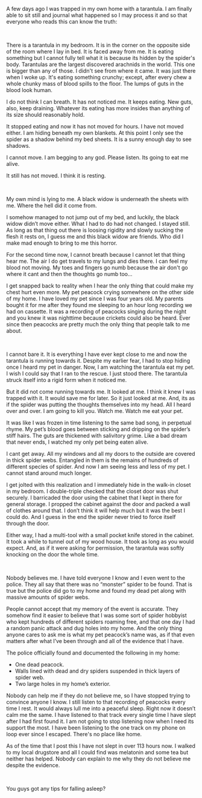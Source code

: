 A few days ago I was trapped in my own home with a tarantula. I am finally able to sit still and journal what happened so I may process it and so that everyone who reads this can know the truth:

&#x200B;

There is a tarantula in my bedroom. It is in the corner on the opposite side of the room where I lay in bed. It is faced away from me. It is eating something but I cannot fully tell what it is because its hidden by the spider's body. Tarantulas are the largest discovered arachnids in the world. This one is bigger than any of those. I didn't see from where it came. It was just there when I woke up. It's eating something crunchy; except, after every chew a whole chunky mass of blood spills to the floor.  The lumps of guts in the blood look human. 

I do not think I can breath. It has not noticed me. It keeps eating. New guts, also, keep draining. Whatever its eating has more insides than anything of its size should reasonably hold. 

It stopped eating and now it has not moved for hours. I have not moved either. I am hiding beneath my own blankets. At this point I only see the spider as a shadow behind my bed sheets. It is a sunny enough day to see shadows.  

I cannot move. I am begging to any god. Please listen. Its going to eat me alive.

It still has not moved. I think it is resting. 

&#x200B;

My own mind is lying to me.  A black widow is underneath the sheets with me. Where the hell did it come from. 

I somehow managed to not jump out of my bed, and luckily, the black widow didn’t move either. What I had to do had not changed. I stayed still. As long as that thing out there is loosing rigidity and slowly sucking the flesh it rests on, I guess me and this black widow are friends. Who did I make mad enough to bring to me this horror. 

For the second time now, I cannot breath because I cannot let that thing hear me. The air I do get travels to my lungs and dies there. I can feel my blood not moving. My toes and fingers go numb because the air don't go where it cant and then the thoughts go numb too... 

I get snapped back to reality when I hear the only thing that could make my chest hurt even more. My pet peacock crying somewhere on the other side of my home. I have loved my pet since I was four years old. My parents bought it for me after they found me sleeping to an hour long recording we had on cassette. It was a recording of peacocks singing during the night and you knew it was nighttime because crickets could also be heard. Ever since then peacocks are pretty much the only thing that people talk to me about.

&#x200B;

I cannot bare it. It is everything I have ever kept close to me and now the tarantula is running towards it. Despite my earlier fear, I had to stop hiding once I heard my pet in danger. Now, I am watching the tarantula eat my pet. I wish I could say that I ran to the rescue. I just stood there. The tarantula struck itself into a rigid form when it noticed me.

But it did not come running towards me. It looked at me. I think it knew I was trapped with it. It would save me for later. So it just looked at me. And, its as if the spider was putting the thoughts themselves into my head. All I heard over and over. I am going to kill you. Watch me. Watch me eat your pet.

It was like I was frozen in time listening to the same bad song, in perpetual rhyme. My pet’s blood goes between sticking and dripping on the spider’s stiff hairs. The guts are thickened with salivitory grime. Like a bad dream that never ends, I watched my only pet being eaten alive.

I cant get away. All my windows and all my doors to the outside are covered in thick spider webs. Entangled in them is the remains of hundreds of different species of spider. And now I am seeing less and less of my pet. I cannot stand around much longer. 

I get jolted with this realization and I immediately hide in the walk-in closet in my bedroom. I double-triple checked that the closet door was shut securely. I barricaded the door using the cabinet that I kept in there for general storage. I propped the cabinet against the door and packed a wall of clothes around that. I don’t think it will help much but it was the best I could do. And I guess in the end the spider never tried to force itself through the door.

Either way, I had a multi-tool with a small pocket knife stored in the cabinet. It took a while to tunnel out of my wood house. It took as long as you would expect. And, as if it were asking for permission, the tarantula was softly knocking on the door the whole time.

&#x200B;

Nobody believes me. I have told everyone I know and I even went to the police. They all say that there was no “monster” spider to be found. That is true but the police did go to my home and found my dead pet along with massive amounts of spider webs.

People cannot accept that my memory of the event is accurate. They somehow find it easier to believe that I was some sort of spider hobbyist who kept hundreds of different spiders roaming free, and that one day I had a random panic attack and dug holes into my home. And the only thing anyone cares to ask me is what my pet peacock’s name was, as if that even matters after what I’ve been through and all of the evidence that I have. 

The police officially found and documented the following in my home: 

* One dead peacock.
* Walls lined with dead and dry spiders suspended in thick layers of spider web.
* Two large holes in my home’s exterior. 

Nobody can help me if they do not believe me, so I have stopped trying to convince anyone I know. I still listen to that recording of peacocks every time I rest. It would always lull me into a peaceful sleep. Right now it doesn’t calm me the same. I have listened to that track every single time I have slept after I had first found it. I am not going to stop listening now when I need its support the most. I have been listening to the one track on my phone on loop ever since I escaped. There's no place like home. 

As of the time that I post this I have not slept in over 113 hours now. I walked to my local drugstore and all I could find was melatonin and some tea but neither has helped. Nobody can explain to me why they do not believe me despite the evidence.

&#x200B;

You guys got any tips for falling asleep?
